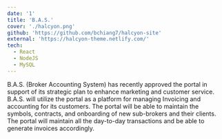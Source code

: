 ```yaml
---
date: '1'
title: 'B.A.S.'
cover: './halcyon.png'
github: 'https://github.com/bchiang7/halcyon-site'
external: 'https://halcyon-theme.netlify.com/'
tech:
  - React
  - NodeJS
  - MySQL
---
```


B.A.S. (Broker Accounting System) has recently approved the portal in support of
its strategic plan to enhance marketing and customer service. B.A.S. will utilize the portal as a platform for managing Invoicing and accounting for its customers. The portal will be able to maintain the symbols, contracts, and onboarding of new sub-brokers and their clients. The portal will maintain all the day-to-day transactions and be able to generate invoices accordingly.

